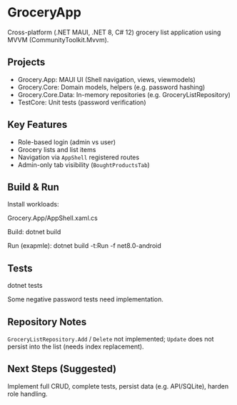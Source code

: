 # GroceryApp

Cross-platform (.NET MAUI, .NET 8, C# 12) grocery list application using MVVM (CommunityToolkit.Mvvm).

## Projects
- Grocery.App: MAUI UI (Shell navigation, views, viewmodels)
- Grocery.Core: Domain models, helpers (e.g. password hashing)
- Grocery.Core.Data: In-memory repositories (e.g. GroceryListRepository)
- TestCore: Unit tests (password verification)

## Key Features
- Role-based login (admin vs user)
- Grocery lists and list items
- Navigation via `AppShell` registered routes
- Admin-only tab visibility (`BoughtProductsTab`)

## Build & Run
Install workloads:

Grocery.App/AppShell.xaml.cs

Build:
dotnet build

Run (exapmle):
dotnet build -t:Run -f net8.0-android

## Tests

dotnet tests

Some negative password tests need implementation.

## Repository Notes
`GroceryListRepository.Add` / `Delete` not implemented; `Update` does not persist into the list (needs index replacement).

## Next Steps (Suggested)
Implement full CRUD, complete tests, persist data (e.g. API/SQLite), harden role handling.